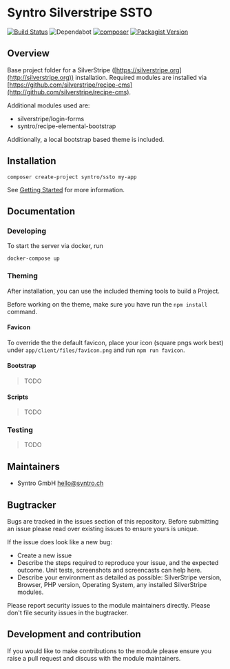 # Syntro Silverstripe SSTO

[![Build Status](https://travis-ci.com/syntro-opensource/silverstripe-ssto.svg?branch=master)](https://travis-ci.com/syntro-opensource/silverstripe-ssto)
![Dependabot](https://img.shields.io/badge/dependabot-active-brightgreen?logo=dependabot)
[![composer](https://img.shields.io/packagist/dt/syntro/ssto?color=success&logo=composer)](https://packagist.org/packages/syntro/ssto)
[![Packagist Version](https://img.shields.io/packagist/v/syntro/ssto?label=stable&logo=composer)](https://packagist.org/packages/syntro/ssto)

## Overview

Base project folder for a SilverStripe ([https://silverstripe.org](http://silverstripe.org)) installation. Required modules are installed via [https://github.com/silverstripe/recipe-cms](http://github.com/silverstripe/recipe-cms).

Additional modules used are:
* silverstripe/login-forms
* syntro/recipe-elemental-bootstrap

Additionally, a local bootstrap based theme is included.

## Installation

```
composer create-project syntro/ssto my-app
```

See [Getting Started](https://docs.silverstripe.org/en/4/getting_started/) for more information.

## Documentation
### Developing
To start the server via docker, run
```
docker-compose up
```

### Theming
After installation, you can use the included theming tools to build
a Project.

Before working on the theme, make sure you have run the `npm install` command.

#### Favicon
To override the the default favicon, place your icon (square pngs work best)
under `app/client/files/favicon.png` and run `npm run favicon`.

#### Bootstrap
> TODO

#### Scripts
> TODO

### Testing
> TODO

## Maintainers
 * Syntro GmbH <hello@syntro.ch>

## Bugtracker
Bugs are tracked in the issues section of this repository. Before submitting an issue please read over
existing issues to ensure yours is unique.

If the issue does look like a new bug:

 - Create a new issue
 - Describe the steps required to reproduce your issue, and the expected outcome. Unit tests, screenshots
 and screencasts can help here.
 - Describe your environment as detailed as possible: SilverStripe version, Browser, PHP version,
 Operating System, any installed SilverStripe modules.

Please report security issues to the module maintainers directly. Please don't file security issues in the bugtracker.

## Development and contribution
If you would like to make contributions to the module please ensure you raise a pull request and discuss with the module maintainers.
